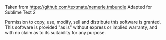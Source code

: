 Taken from https://github.com/textmate/nemerle.tmbundle
Adapted for Sublime Text 2

Permission to copy, use, modify, sell and distribute this
software is granted. This software is provided "as is" without
express or implied warranty, and with no claim as to its
suitability for any purpose.